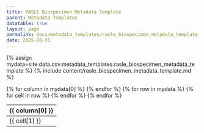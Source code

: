 ```yaml
---
title: RASLE Biospecimen Metadata Template
parent: Metadata Templates
datatable: true
layout: page
permalink: docs/metadata_templates/rasle_biospecimen_metadata_template.html
date: 2025-10-31
---
```

{% assign mydata=site.data.csv.metadata_templates.rasle_biospecimen_metadata_template %}
{% include content/rasle_biospecimen_metadata_template.md %}
<table id="myTable" class="display" style="width:100%">
    <thead>
      {% for column in mydata[0] %}
          <th>{{ column[0] }}</th>
      {% endfor %}
    </thead>
    <tbody>
    {% for row in mydata %}
        <tr>
        {% for cell in row %}
            <td>{{ cell[1] }}</td>
        {% endfor %}
        </tr>
    {% endfor %}
    </tbody>
</table>

<script type="text/javascript">
  $(document).ready(function () {
    $('#myTable').DataTable({
      responsive: true,
      deferRender: false,
      paging: false,
      order: [],
      columnDefs: [
        {
          targets: 0,
          orderable: false,
          render : function(data, type, row, meta){
              return $('<a>')
                   .attr('href','../attributes/'+data)
                   .text(data)
                   .wrap('<div></div>')
                   .parent()
                   .html();
          }
        },
        {
          targets: [1,2,3],
          orderable: false
        }
      ]
    });
  });
</script>
